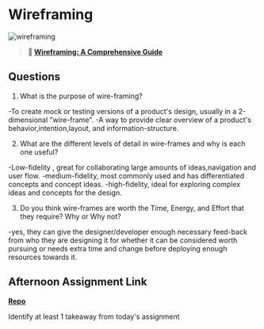 # Wireframing

![wireframing](https://bcw.blob.core.windows.net/public/img/courses/2293087935019893)

> **📖 [Wireframing: A Comprehensive Guide](https://codeworksacademy.com/fs-student-guide/resources/wk1/06-Wireframing)**

## Questions

1. What is the purpose of wire-framing?

-To create mock or testing versions of a product's design, usually in a 2-dimensional "wire-frame".
-A way to provide clear overview of a product's behavior,intention,layout, and information-structure.

2. What are the different levels of detail in wire-frames and why is each one useful?

-Low-fidelity , great for collaborating large amounts of ideas,navigation and user flow.
-medium-fidelity, most commonly used and has differentiated concepts and concept ideas.
-high-fidelity, ideal for exploring complex ideas and concepts for the design.

3. Do you think wire-frames are worth the Time, Energy, and Effort that they require? Why or Why not?

-yes, they can give the designer/developer enough necessary feed-back from who they are designing it for whether it can be considered worth pursuing or needs extra time and change before deploying enough resources towards it.

## Afternoon Assignment Link

**[Repo](https://github.com/TungLe0319/<ASSIGNMENT_REPO>)**

Identify at least 1 takeaway from today's assignment
